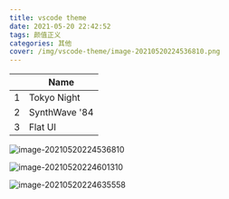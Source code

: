```yaml
---
title: vscode theme
date: 2021-05-20 22:42:52
tags: 颜值正义
categories: 其他
cover: /img/vscode-theme/image-20210520224536810.png
---
```


|      | Name          |
| ---- | ------------- |
| 1    | Tokyo Night   |
| 2    | SynthWave '84 |
| 3    | Flat UI       |

![image-20210520224536810](/img/vscode-theme/image-20210520224536810.png)

![image-20210520224601310](/img/vscode-theme/image-20210520224601310.png)

![image-20210520224635558](/img/vscode-theme/image-20210520224635558.png)

